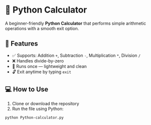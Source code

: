 # 🧮 Python Calculator

A beginner-friendly **Python Calculator** that performs simple arithmetic operations with a smooth exit option.

## 🚀 Features
- ✅ Supports: Addition `+`, Subtraction `-`, Multiplication `*`, Division `/`
- ❌ Handles divide-by-zero
- 🔁 Runs once — lightweight and clean
- 🔓 Exit anytime by typing `exit`

## 💻 How to Use
1. Clone or download the repository
2. Run the file using Python:
```bash
python Python-calculator.py

